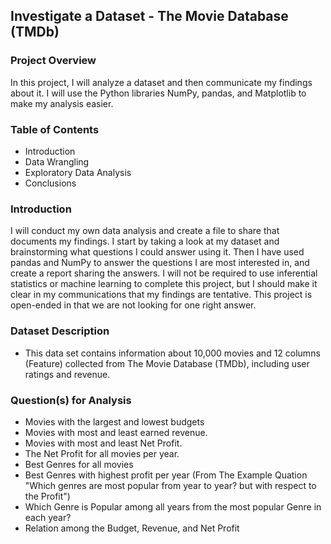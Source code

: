 ## Investigate a Dataset - The Movie Database (TMDb)

### Project Overview
In this project, I will analyze a dataset and then communicate my findings about it. I will use the Python libraries NumPy, pandas, and Matplotlib to make my analysis easier.


### Table of Contents
* Introduction
* Data Wrangling
* Exploratory Data Analysis
* Conclusions

### Introduction
I will conduct my own data analysis and create a file to share that documents my findings. I start by taking a look at my dataset and brainstorming what questions I could answer using it. Then I have used pandas and NumPy to answer the questions I are most interested in, and create a report sharing the answers. I will not be required to use inferential statistics or machine learning to complete this project, but I should make it clear in my communications that my findings are tentative. This project is open-ended in that we are not looking for one right answer.
 
### Dataset Description
* This data set contains information about 10,000 movies and 12 columns (Feature) collected from The Movie Database (TMDb), including user ratings and revenue.

### Question(s) for Analysis
* Movies with the largest and lowest budgets
* Movies with most and least earned revenue.
* Movies with most and least Net Profit.
* The Net Profit for all movies per year.
* Best Genres for all movies
* Best Genres with highest profit per year (From The Example Quation "Which genres are most popular from year to year? but with respect to the Profit")
* Which Genre is Popular among all years from the most popular Genre in each year?
* Relation among the Budget, Revenue, and Net Profit